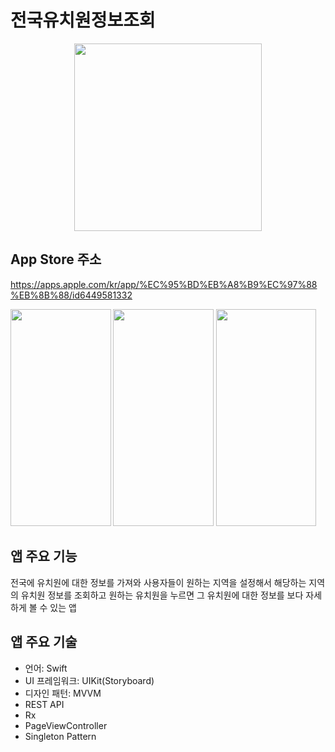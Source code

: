 # 전국유치원정보조회

<p align="center">
  <img src="https://github.com/kdh5018/kdh5018/assets/104900735/1e0b5e85-b4d2-4d46-8247-a7cebd3c868f" width="300", height="300">
</p>

## App Store 주소
https://apps.apple.com/kr/app/%EC%95%BD%EB%A8%B9%EC%97%88%EB%8B%88/id6449581332

<p>
  <img src="https://github.com/kdh5018/kdh5018/assets/104900735/7cef5f0b-e1fc-4bbe-bc7b-3bed342f9558" width="160.5", height="347.25">
  <img src="https://github.com/kdh5018/kdh5018/assets/104900735/525e0fce-b965-4c37-bcc9-42735cdafab1" width="160.5", height="347.25">
  <img src="https://github.com/kdh5018/kdh5018/assets/104900735/4ad361b5-39d0-4e0a-9e21-92459c13fa32" width="160.5", height="347.25">
</p>

## 앱 주요 기능
전국에 유치원에 대한 정보를 가져와 사용자들이 원하는 지역을 설정해서 해당하는 지역의 유치원 정보를 조회하고 원하는 유치원을 누르면 그 유치원에 대한 정보를 보다 자세하게 볼 수 있는 앱

## 앱 주요 기술
- 언어: Swift
- UI 프레임워크: UIKit(Storyboard)
- 디자인 패턴: MVVM
- REST API
- Rx
- PageViewController
- Singleton Pattern
